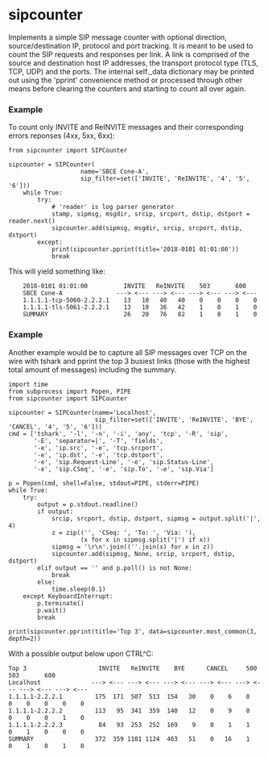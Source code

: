 # sipcounter
Implements a simple SIP message counter with optional direction, source/destination IP, protocol and port tracking. It is meant to be used to count the SIP requests and responses per link. A link is comprised of the source and destination host IP addresses, the transport protocol type (TLS, TCP, UDP) and the ports. The internal self._data dictionary may be printed out using the 'pprint' convenience method or processed through other means before clearing the counters and starting to count all over again.

### Example ###
To count only INVITE and ReINVITE messages and their corresponding errors reponses (4xx, 5xx, 6xx):

```
from sipcounter import SIPCounter

sipcounter = SIPCounter(
                    name='SBCE Cone-A',
                    sip_filter=set(['INVITE', 'ReINVITE', '4', '5', '6']))
    while True:
        try:
            # 'reader' is log parser generator
            stamp, sipmsg, msgdir, srcip, srcport, dstip, dstport = reader.next()
            sipcounter.add(sipmsg, msgdir, srcip, srcport, dstip, dstport)
        except:
            print(sipcounter.pprint(title='2018-0101 01:01:00'))
            break
```

This will yield something like:

```
    2018-0101 01:01:00          INVITE   ReINVITE    503       600
    SBCE Cone-A               ---> <--- ---> <--- ---> <--- ---> <---
    1.1.1.1-tcp-5060-2.2.2.1    13   10   40   40    0    0    0    0
    1.1.1.1-tls-5061-2.2.2.1    13   10   36   42    1    0    1    0
    SUMMARY                     26   20   76   82    1    0    1    0
```

### Example ###

Another example would be to capture all SIP messages over TCP on the wire with tshark and pprint 
the top 3 busiest links (those with the highest total amount of messages) including the summary.

```
import time
from subprocess import Popen, PIPE
from sipcounter import SIPCounter

sipcounter = SIPCounter(name='Localhost', 
                        sip_filter=set(['INVITE', 'ReINVITE', 'BYE', 'CANCEL', '4', '5', '6']))
cmd = ['tshark', '-l', '-n', '-i', 'any', 'tcp', '-R', 'sip',
       '-E', 'separator=|', '-T', 'fields',
       '-e', 'ip.src', '-e', 'tcp.srcport',
       '-e', 'ip.dst', '-e', 'tcp.dstport',
       '-e', 'sip.Request-Line', '-e', 'sip.Status-Line',
       '-e', 'sip.CSeq', '-e', 'sip.To', '-e', 'sip.Via']

p = Popen(cmd, shell=False, stdout=PIPE, stderr=PIPE)
while True:
    try:
        output = p.stdout.readline()
        if output:
            srcip, srcport, dstip, dstport, sipmsg = output.split('|', 4)
            z = zip(('', 'CSeq: ', 'To: ', 'Via: '),
                    (x for x in sipmsg.split('|') if x))
            sipmsg = '\r\n'.join((''.join(x) for x in z))
            sipcounter.add(sipmsg, None, srcip, srcport, dstip, dstport)
        elif output == '' and p.poll() is not None:
            break
        else:
            time.sleep(0.1)
    except KeyboardInterrupt:
        p.terminate()
        p.wait()
        break

print(sipcounter.pprint(title='Top 3', data=sipcounter.most_common(3, depth=2))
```

With a possible output below upon CTRL^C:

```
Top 3                    INVITE   ReINVITE    BYE      CANCEL     500       503       600   
Localhost              ---> <--- ---> <--- ---> <--- ---> <--- ---> <--- ---> <--- ---> <--- 
1.1.1.1-2.2.2.1         175  171  507  513  154   30    0    6    0    0    0    0    0    0
1.1.1.1-2.2.2.2         113   95  341  359  140   12    0    9    0    0    0    0    1    0
1.1.1.1-2.2.2.3          84   93  253  252  169    9    0    1    1    0    1    0    0    0
SUMMARY                 372  359 1101 1124  463   51    0   16    1    0    1    0    1    0
```
